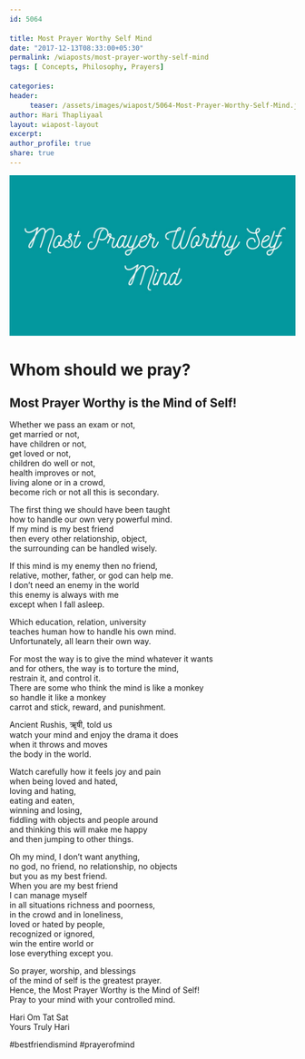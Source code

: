 ```yaml
--- 
id: 5064

title: Most Prayer Worthy Self Mind
date: "2017-12-13T08:33:00+05:30"
permalink: /wiaposts/most-prayer-worthy-self-mind
tags: [ Concepts, Philosophy, Prayers]    

categories: 
header:
     teaser: /assets/images/wiapost/5064-Most-Prayer-Worthy-Self-Mind.jpg
author: Hari Thapliyaal 
layout: wiapost-layout
excerpt:  
author_profile: true 
share: true 
---
```


![Most Prayer Worthy Self Mind](/assets/images/wiapost/5064-Most-Prayer-Worthy-Self-Mind.jpg)     
   
# Whom should we pray?   
## Most Prayer Worthy is the Mind of Self!    
    
Whether we pass an exam or not,     
get married or not,     
have children or not,     
get loved or not,     
children do well or not,     
health improves or not,     
living alone or in a crowd,     
become rich or not all this is secondary.    
    
The first thing we should have been taught     
how to handle our own very powerful mind.     
If my mind is my best friend     
then every other relationship, object,     
the surrounding can be handled wisely.    
    
If this mind is my enemy then no friend,     
relative, mother, father, or god can help me.     
I don’t need an enemy in the world     
this enemy is always with me     
except when I fall asleep.    
    
Which education, relation, university     
teaches human how to handle his own mind.     
Unfortunately, all learn their own way.    
    
For most the way is to give the mind whatever it wants     
and for others, the way is to torture the mind,     
restrain it, and control it.     
There are some who think the mind is like a monkey     
so handle it like a monkey     
carrot and stick, reward, and punishment.    
    
Ancient Rushis, ॠषी, told us     
watch your mind and enjoy the drama it does     
when it throws and moves     
the body in the world.    
    
Watch carefully how it feels joy and pain     
when being loved and hated,     
loving and hating,     
eating and eaten,     
winning and losing,     
fiddling with objects and people around     
and thinking this will make me happy     
and then jumping to other things.    
    
Oh my mind, I don’t want anything,     
no god, no friend, no relationship, no objects     
but you as my best friend.     
When you are my best friend     
I can manage myself     
in all situations richness and poorness,     
in the crowd and in loneliness,     
loved or hated by people,     
recognized or ignored,     
win the entire world or     
lose everything except you.    
    
So prayer, worship, and blessings     
of the mind of self is the greatest prayer.     
Hence, the Most Prayer Worthy is the Mind of Self!     
Pray to your mind with your controlled mind.    
    
Hari Om Tat Sat     
Yours Truly Hari    
    
\#bestfriendismind #prayerofmind    
